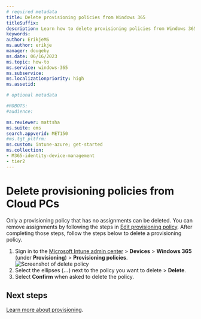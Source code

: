 ```yaml
---
# required metadata
title: Delete provisioning policies from Windows 365
titleSuffix:
description: Learn how to delete provisioning policies from Windows 365 devices.
keywords:
author: ErikjeMS  
ms.author: erikje
manager: dougeby
ms.date: 06/16/2023
ms.topic: how-to
ms.service: windows-365
ms.subservice:
ms.localizationpriority: high
ms.assetid: 

# optional metadata

#ROBOTS:
#audience:

ms.reviewer: mattsha
ms.suite: ems
search.appverid: MET150
#ms.tgt_pltfrm:
ms.custom: intune-azure; get-started
ms.collection:
- M365-identity-device-management
- tier2
---
```


# Delete provisioning policies from Cloud PCs

Only a provisioning policy that has no assignments can be deleted. You can remove assignments by following the steps in [Edit provisioning policy](edit-provisioning-policy.md). After completing those steps, follow the steps below to delete a provisioning policy.

1. Sign in to the [Microsoft Intune admin center](https://go.microsoft.com/fwlink/?linkid=2109431) > **Devices** > **Windows 365** (under **Provisioning**) > **Provisioning policies**.
![Screenshot of delete policy](./media/delete-provisioning-policy/delete-policy.png)
2. Select the ellipses (**…**) next to the policy you want to delete > **Delete**.
3. Select **Confirm** when asked to delete the policy.

<!-- ########################## -->
## Next steps

[Learn more about provisioning](provisioning.md).
